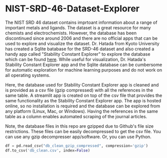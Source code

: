 # NIST-SRD-46-Dataset-Explorer

The NIST SRD 46 dataset contains imprtoant information about a range of important metals and ligands. The dataset is a great resource for many chemists and electrochemists. However, the database has been discontinued since around 2006 and there are no official apps that can be used to explore and visualize the dataset. Dr. Hatada from Kyoto University has created a Sqlite batabase for the SRD-46 dataset and also created a handy app called "Stability Constant Explorer" to explore the database which can be found [here](https://github.com/n-hatada/stability-constant-explorer). While useful for visualization, Dr. Hatada's Stability Constant Explorer app and the Sqlite database can be cumbersome for automatic exploration for machine learning purposes and do not work on all operating systems. 

Here, the database used for Stability Constant Explorer app is cleaned and is provided as a csv file (gzip compressed) with all the references in the same table. A streamlit app is created on top of the csv file that provides the same functionality as the Stability Constant Explorer app. The app is hosted online, so no installation is required and the database can be explored from any platform (Linux, Mac, or Windows). Having the references in the same table as a column enables automated scraping of the journal articles.

Note, the database files in this repo are gzipped due to Github's file size restrictions. These files can be easily decompressed to get the csv file. You can use any gzip decompresser app/software. Or, you can use Python.

```python
df = pd.read_csv("db_clean_gzip_compressed", compression='gzip')
df.to_csv('db_clean.csv', index=False) 
```
